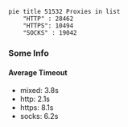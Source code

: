 
```mermaid
pie title 51532 Proxies in list
    "HTTP" : 28462
    "HTTPS": 10494
    "SOCKS" : 19042
```

### Some Info
#### Average Timeout

- mixed: 3.8s
- http: 2.1s
- https: 8.1s
- socks: 6.2s